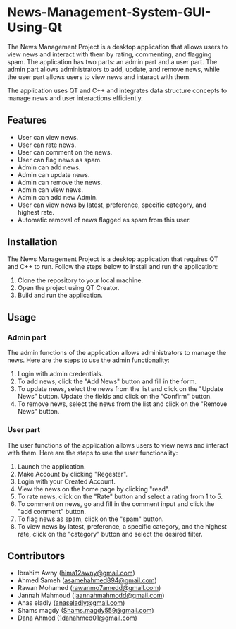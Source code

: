 # News-Management-System-GUI-Using-Qt
The News Management Project is a desktop application that allows users to view news and interact with them by rating, commenting, and flagging spam. The application has two parts: an admin part and a user part. The admin part allows administrators to add, update, and remove news, while the user part allows users to view news and interact with them.

The application uses QT and C++ and integrates data structure concepts to manage news and user interactions efficiently.

## Features

- User can view news.
- User can rate news.
- User can comment on the news.
- User can flag news as spam.
- Admin can add news.
- Admin can update news.
- Admin can remove the news.
- Admin can view news.
- Admin can add new Admin.
- User can view news by latest, preference, specific category, and highest rate.
- Automatic removal of news flagged as spam from this user.

## Installation

The News Management Project is a desktop application that requires QT and C++ to run. Follow the steps below to install and run the application:

1. Clone the repository to your local machine.
2. Open the project using QT Creator.
3. Build and run the application.

## Usage

### Admin part

The admin functions of the application allows administrators to manage the news. Here are the steps to use the admin functionality:

1. Login with admin credentials.
2. To add news, click the "Add News" button and fill in the form.
3. To update news, select the news from the list and click on the "Update News" button. Update the fields and click on the "Confirm" button.
4. To remove news, select the news from the list and click on the "Remove News" button.

### User part

The user functions of the application allows users to view news and interact with them. Here are the steps to use the user functionality:

1. Launch the application.
2. Make Account by clicking "Regester".
3. Login with your Created Account.
4. View the news on the home page by clicking "read".
5. To rate news, click on the "Rate" button and select a rating from 1 to 5.
6. To comment on news, go and fill in the comment input and click the "add comment" button.
7. To flag news as spam, click on the "spam" button.
8. To view news by latest, preference, a specific category, and the highest rate, click on the "category" button and select the desired filter.

## Contributors
- Ibrahim Awny (hima12awny@gmail.com)
- Ahmed Sameh  (asamehahmed894@gmail.com)
- Rawan Mohamed  (rawanmo7amedd@gmail.com)
- Jannah Mahmoud (jaannahmahmodd@gmail.com)
- Anas eladly   (anaseladly@gmail.com)
- Shams magdy  (Shams.magdy559@gmail.com)
- Dana Ahmed (1danahmed01@gmail.com)


